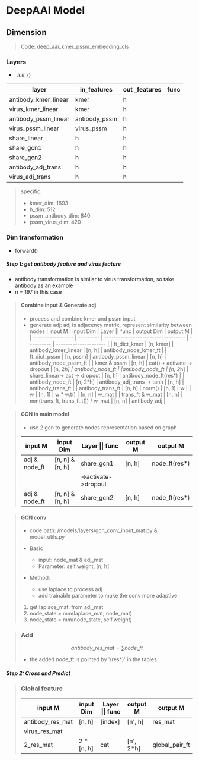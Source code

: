 # DeepAAI Model

## Dimension

> Code: deep_aai_kmer_pssm_embedding_cls

### Layers

* \__init__()

| layer                | in_features   | out _features | func |
| -------------------- | ------------- | ------------- | ---- |
| antibody_kmer_linear | kmer          | h             |      |
| virus_kmer_linear    | kmer          | h             |      |
| antibody_pssm_linear | antibody_pssm | h             |      |
| virus_pssm_linear    | virus_pssm    | h             |      |
| share_linear         | h             | h             |      |
| share_gcn1           | h             | h             |      |
| share_gcn2           | h             | h             |      |
| antibody_adj_trans   | h             | h             |      |
| virus_adj_trans      | h             | h             |      |

> specific:
>
> * kmer_dim:  1893
> * h_dim:  512
> * pssm_antibody_dim:  840
> * pssm_virus_dim:  420

### Dim transformation

* forward()

##### Step 1: get antibody feature and virus feature

* antibody transformation is similar to virus transformation, so take antibody as an example
* n = 197 in this case

> #### Combine input & Generate adj
> * process and combine kmer and pssm input
> * generate adj: adj is adjacency matrix, represent similarity between nodes
> | input M           | input Dim | Layer \|\| func                    | output Dim | output M              |
> | ----------------- | --------- | ---------------------------------- | ---------- | --------------------- |
> | ft_dict_kmer      | [n, kmer] | antibody_kmer_linear               | [n, h]     | antibody_node_kmer_ft |
> | ft_dict_pssm      | [n, pssm] | antibody_pssm_linear               | [n, h]     | antibody_node_pssm_ft |
> | kmer & pssm       | [n, h]    | cat()-> activate -> dropout        | [n, 2*h]   | antibody_node_ft      |
> |antibody_node_ft | [n, 2*h] | share_linear-> act -> dropout | [n, h] | antibody_node_ft(res*) |
> | antibody_node_ft  | [n, 2*h]  | antibody_adj_trans -> tanh         | [n, h]     | antibody_trans_ft     |
> | antibody_trans_ft | [n, h]    | norm()                             | [n, 1]     | w                     |
> | w                 | [n, 1]    | w * w.t()                          | [n, n]     | w_mat                 |
> | trans_ft & w_mat  | [n, n]    | mm(trans_ft, trans_ft.t()) / w_mat | [n, n]     | antibody_adj          |
>

> #### GCN in main model
>
> * use 2 gcn to generate nodes representation based on graph
>
> | input M       | input Dim       | Layer \|\| func     | output M | output M      |
> | ------------- | --------------- | ------------------- | -------- | ------------- |
> | adj & node_ft | [n, n] & [n, h] | share_gcn1          | [n, h]   | node_ft(res*) |
> |               |                 | ->activate->dropout |          |               |
> | adj & node_ft | [n, n] & [n, h] | share_gcn2          | [n, h]   | node_ft(res*) |
> 

> #### GCN conv
>
> * code path: /models/layers/gcn_conv_input_mat.py & model_utils.py
>* Basic
>   * input: node_mat & adj_mat
>   * Parameter: self.weight, [n, h]
> 
> * Method: 
>   * use laplace to process adj
>   * add trainable parameter to make the conv more adaptive
>
> 
>1. get laplace_mat: from adj_mat
> 2. node_state = mm(laplace_mat, node_mat)
>3. node_state = mm(node_state, self.weight)

> ### Add
>
> $$
> antibody\_res\_mat =\sum node\_ft
> $$
>
> * the added node_ft is pointed by '(res*)' in the tables

##### Step 2:  Cross and Predict

> ### Global feature
>
> | input M          | input Dim  | Layer \|\| func | output M  | output M       |
> | ---------------- | ---------- | --------------- | --------- | -------------- |
> | antibody_res_mat | [n, h]     | [index]         | [n', h]   | res_mat        |
> | virus_res_mat    |            |                 |           |                |
> | 2_res_mat        | 2 * [n, h] | cat             | [n', 2*h] | global_pair_ft |